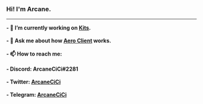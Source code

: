 ### Hi! I'm Arcane.
-------------------
<strong>
- 🔭 I’m currently working on <a href="https://github.com/KitsRIP">Kits</a>.
<br>
<br>
- 💬 Ask me about how <a href="https://github.com/AeroClient">Aero Client</a> works.
<br>
<br>
- 📫 How to reach me:
<br>
<br>
- Discord: ArcaneCiCi#2281
<br>
<br>
- Twitter: <a href="https://twitter.com/ArcaneCiCi">ArcaneCiCi</a>
<br>
<br>
- Telegram: <a href="https://t.me/ArcaneCiCi">ArcaneCiCi</a>
</strong>
